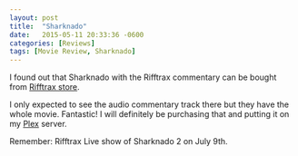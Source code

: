 ```yaml
---
layout: post
title:  "Sharknado"
date:   2015-05-11 20:33:36 -0600
categories: [Reviews]
tags: [Movie Review, Sharknado]
---
```


I found out that Sharknado with the Rifftrax commentary can be bought from [Rifftrax store](http://www.rifftrax.com/rifftrax-live-sharknado).

I only expected to see the audio commentary track there but they have the whole movie. Fantastic! I will definitely be purchasing that and putting it on my [Plex](http://plex.tv/) server.

Remember: Rifftrax Live show of Sharknado 2 on July 9th.
